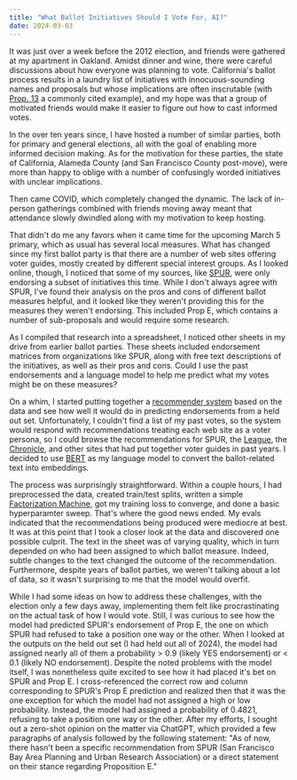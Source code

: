 ```yaml
---
title: "What Ballot Initiatives Should I Vote For, AI?"
date: 2024-03-03
---
```


It was just over a week before the 2012 election, and friends were 
gathered at my apartment in Oakland. Amidst dinner and wine, there were careful
discussions about how everyone was planning to vote. California's ballot
 process results in a laundry list of initiatives with innocuous-sounding names
and proposals but whose implications are often inscrutable (with 
[Prop. 13](https://en.wikipedia.org/wiki/1978_California_Proposition_13) a
commonly cited example), and my hope was that a group of motivated friends
would make it easier to figure out how to cast informed votes.

In the over ten years since, I have hosted a number of similar parties, both 
for primary and general elections, all with the goal of enabling more
 informed decision making. As for the motivation for these parties,
the state of California, Alameda County (and San Francisco
County post-move), were more than happy to oblige with a number of confusingly 
worded initiatives with unclear implications.

Then came COVID, which completely changed the dynamic. The 
lack of in-person gatherings combined with friends moving away
meant that attendance slowly dwindled along with my motivation to keep hosting.

That didn't do me any favors when it came time for the upcoming March 5
primary, which as usual has several local measures. What has changed since
my first ballot party is that there are a number of web sites offering
voter guides, mostly created by different special interest groups. As I looked
 online, though, I noticed that 
some of my sources, like [SPUR](https://www.spur.org/voter-guide/2024-03), were
only endorsing a subset of initiatives this time. While I don't always agree 
with SPUR, I've found their analysis on the pros and cons of different ballot
measures helpful, and it looked like they weren't providing this for the 
measures they weren't endorsing. This included Prop E, which contains a number
of sub-proposals and would require some research.

As I compiled that research into a spreadsheet, I noticed 
other sheets in my drive from earlier ballot parties. These sheets
included endorsement matrices from organizations like SPUR, along
 with free text descriptions of the initiatives, as well as their
pros and cons. Could I use the past endorsements and a language model
to help me predict what my votes might be on these measures?

On a whim, I started putting together a 
[recommender system](https://en.wikipedia.org/wiki/Recommender_system) based on
the data and see how well it would do in predicting endorsements from a held
 out set. Unfortunately, I couldn't find a list of my past votes, so the system
 would respond with recommendations treating each web site as a 
voter persona, so I could browse the recommendations 
for SPUR, the [League](https://www.theleaguesf.org/#propc), the
[Chronicle](https://www.sfchronicle.com/projects/2024/california-primary-election-endorsements/), 
and other sites that had put together voter guides in past years. I decided to use 
[BERT](https://en.wikipedia.org/wiki/BERT_(language_model)) as my language model
 to convert the ballot-related text into embeddings.

The process was surprisingly straightforward. Within a couple hours, 
I had preprocessed the data, created train/test splits, 
written a simple
[Factorization Machine](https://en.wikipedia.org/wiki/Matrix_factorization_(recommender_systems)), 
got my training loss to converge, and done a basic hyperparamter sweep. That's 
where the good news ended. My evals
indicated that the recommendations being produced were mediocre at best.
It was at this point that I took a closer look
at the data and discovered one possible culprit. The text in the sheet was of
 varying quality, which in turn depended on who had been assigned to which
 ballot measure. Indeed, subtle changes to the text changed the outcome of the
 recommendation. Furthermore, despite years of ballot parties, we weren't
 talking about a lot of data, so it wasn't surprising to me that the model
 would overfit.

While I had some ideas on how to address these challenges, with the election only
 a few days away, implementing them felt 
 like procrastinating on the actual task of how I would vote. Still, I was
 curious to see how the model had predicted SPUR's endorsement of Prop E, the
one on which SPUR had refused to take a position one way or the other. When I
 looked at the outputs on the held
 out set (I had held out all of 2024), the model had assigned 
nearly all of them a probability > 0.9 (likely YES endorsement)
or < 0.1 (likely NO endorsement). Despite the noted problems with the model
itself, I was nonetheless quite excited to see how it had placed it's bet on
 SPUR and Prop E. I cross-referenced the correct row and column corresponding
to SPUR's Prop E prediction and realized then that it was the one exception for 
which the model had not assigned a high or low probability. Instead,
the model had assigned a probability of 0.4821, refusing to take a position one
way or the other. After my efforts, I sought out a zero-shot opinion on the
 matter via ChatGPT, which provided a few paragraphs of analysis followed by
the following statement: "As of now, there hasn't been a specific recommendation
 from SPUR (San Francisco Bay Area Planning and Urban Research Association) or a
 direct statement on their stance regarding Proposition E."

